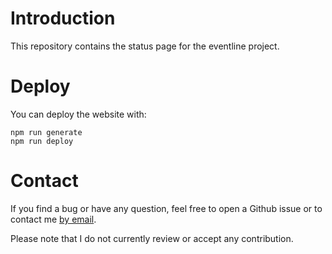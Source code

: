 # Introduction
This repository contains the status page for the eventline project.

# Deploy
You can deploy the website with:

    npm run generate
    npm run deploy

# Contact
If you find a bug or have any question, feel free to open a Github issue or to
contact me [by email](mailto:bryan@frimin.fr).

Please note that I do not currently review or accept any contribution.
